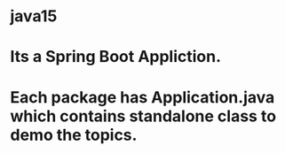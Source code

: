 # java15
# Its a Spring Boot Appliction.
# Each package has Application.java which contains standalone class to demo the topics.
